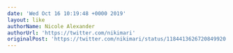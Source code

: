```yaml
---
date: 'Wed Oct 16 10:19:48 +0000 2019'
layout: like
authorName: Nicole Alexander
authorUrl: 'https://twitter.com/nikimari'
originalPost: 'https://twitter.com/nikimari/status/1184413626720849920'
---
```

